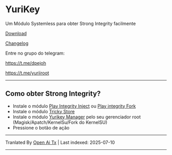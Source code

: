 # YuriKey
Um Módulo Systemless para obter Strong Integrity facilmente

[Download](https://github.com/dpejoh/yurikey/releases/latest)

[Changelog](https://raw.githubusercontent.com/dpejoh/yurikey/main/changelog.md)

Entre no grupo do telegram:

https://t.me/dpejoh

https://t.me/yuriiroot

---

## Como obter Strong Integrity?
- Instale o módulo [Play Integrity Inject](https://github.com/KOWX712/PlayIntegrityFix) ou [Play integrity Fork](https://github.com/osm0sis/PlayIntegrityFork)
- Instale o módulo [Tricky Store](https://github.com/5ec1cff/TrickyStore)
- Instale o módulo [Yurikey Manager](https://github.com/dpejoh/yurikey/releases) pelo seu gerenciador root (Magisk/Apatch/KernelSu/Fork do KernelSU)
- Pressione o botão de ação

---

Tranlated By [Open Ai Tx](https://github.com/OpenAiTx/OpenAiTx) | Last indexed: 2025-07-10

---